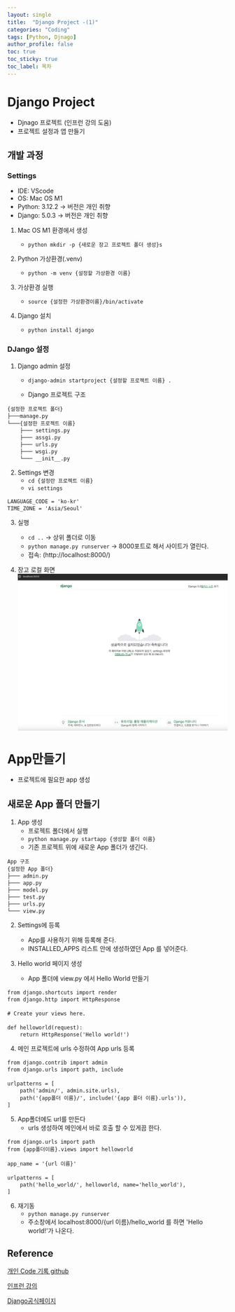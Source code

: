 ```yaml
---
layout: single
title:  "Django Project -(1)"
categories: "Coding"
tags: [Python, Djnago]
author_profile: false
toc: true
toc_sticky: true
toc_label: 목차
---
```


# Django Project

- Djnago 프로젝트 (인프런 강의 도움)
- 프로젝트 설정과 앱 만들기

## 개발 과정

### Settings
- IDE: VScode
- OS: Mac OS M1
- Python: 3.12.2 -> 버전은 개인 취향
- Django: 5.0.3 -> 버전은 개인 취향

1. Mac OS M1 환경에서 생성
   - `python mkdir -p {새로운 장고 프로젝트 폴더 생성}s`

2. Python 가상환경(.venv)
   - `python -m venv {설정할 가상환경 이름}`
   
3. 가상환경 실행
   - `source {설정한 가상환경이름}/bin/activate`
   
4. Django 설치
   - `python install django`

### DJango 설정 

1. Django admin 설정
   - `django-admin startproject {설정할 프로젝트 이름} .`

   - Django 프로젝트 구조
```
{설정한 프로젝트 폴더}
├───manage.py
└───{설정한 프로젝트 이름}
    ├─── settings.py
    ├─── assgi.py
    ├─── urls.py
    ├─── wsgi.py
    └─── __init__.py
```

2. Settings 변경
   - `cd {설정란 프로젝트 이름}`
   - `vi settings`

```
LANGUAGE_CODE = 'ko-kr'
TIME_ZONE = 'Asia/Seoul'
```

3. 실행
   - `cd ..` -> 상위 폴더로 이동
   - `python manage.py runserver` -> 8000포트로 해서 사이트가 열린다.
   -  접속: (http://localhost:8000/)


4. 장고 로컬 화면
![image-20240319144413659](/images/2024-02-17-Django_Infleran/image-20240319144413659.png)


# App만들기
- 프로젝트에 필요한 app 생성


## 새로운 App 폴더 만들기
1. App 생성
   - 프로젝트 폴더에서 실행
   - `python manage.py startapp {생성할 폴더 이름}`
   - 기존 프로젝트 위에 새로운 App 폴더가 생긴다.

```
App 구조
{설정한 App 폴더}
├─── admin.py
├─── app.py
├─── model.py
├─── test.py
├─── urls.py
└─── view.py
```

2. Settings에 등록
   - App를 사용하기 위해 등록해 준다.
   - INSTALLED_APPS 리스트 안에 생성하였던 App 를 넣어준다.

3. Hello world 페이지 생성
   - App 폴더에 view.py 에서 Hello World 만들기

```
from django.shortcuts import render
from django.http import HttpResponse

# Create your views here.

def helloworld(request):
    return HttpResponse('Hello world!')
```

4. 메인 프로젝트에 urls 수정하여 App urls 등록

```
from django.contrib import admin
from django.urls import path, include

urlpatterns = [
    path('admin/', admin.site.urls),
    path('{app폴더 이름}/', include('{app 폴더 이름}.urls')),
]
```

5. App폴더에도 url를 만든다
   - urls 생성하여 메인에서 바로 호출 할 수 있게끔 한다.

```
from django.urls import path
from {app폴더이름}.views import helloworld

app_name = '{url 이름}'

urlpatterns = [
    path('hello_world/', helloworld, name='hello_world'),
]
```

6. 재기동 
   - `python manage.py runserver`
   - 주소창에서 localhost:8000/{url 이름}/hello_world 를 하면 'Hello world!'가 나온다.
​ 

## Reference
[개인 Code 기록 github](https://github.com/chusonghyeon/Django_Project)

[인프런 강의](https://www.inflearn.com/course/%EC%9E%A5%EA%B3%A0-%ED%95%80%ED%84%B0%EB%A0%88%EC%8A%A4%ED%8A%B8/dashboard)

[Django공식페이지](https://www.djangoproject.com/)